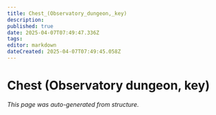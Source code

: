 ```yaml
---
title: Chest_(Observatory_dungeon,_key)
description: 
published: true
date: 2025-04-07T07:49:47.336Z
tags: 
editor: markdown
dateCreated: 2025-04-07T07:49:45.058Z
---
```


# Chest (Observatory dungeon, key)

*This page was auto-generated from structure.*